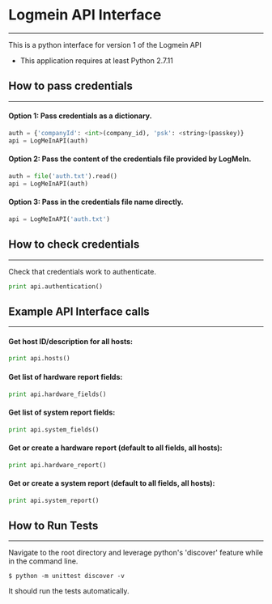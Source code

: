 # Logmein API Interface
---
This is a python interface for version 1 of the Logmein API
* This application requires at least Python 2.7.11

## How to pass credentials
---
#### Option 1: Pass credentials as a dictionary.
```python
auth = {'companyId': <int>(company_id), 'psk': <string>(passkey)}
api = LogMeInAPI(auth)
```

#### Option 2: Pass the content of the credentials file provided by LogMeIn.
```python
auth = file('auth.txt').read()
api = LogMeInAPI(auth)
```

#### Option 3: Pass in the credentials file name directly.
```python
api = LogMeInAPI('auth.txt')
```
## How to check credentials
---
Check that credentials work to authenticate.
```python
print api.authentication()
```

## Example API Interface calls
---
#### Get host ID/description for all hosts:
```python
print api.hosts()
```

#### Get list of hardware report fields:
```python
print api.hardware_fields()
```

#### Get list of system report fields:
```python
print api.system_fields()
```

#### Get or create a hardware report (default to all fields, all hosts):
```python
print api.hardware_report()
```

#### Get or create a system report (default to all fields, all hosts):
```python
print api.system_report()
```

## How to Run Tests
---
Navigate to the root directory and leverage python's 'discover' feature while in the command line.
```
$ python -m unittest discover -v
``` 
It should run the tests automatically.

